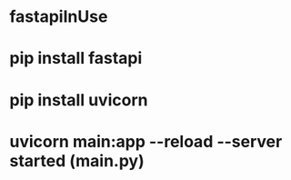 # fastapiInUse

# pip install fastapi

# pip install uvicorn

# uvicorn main:app --reload --server started (main.py)
